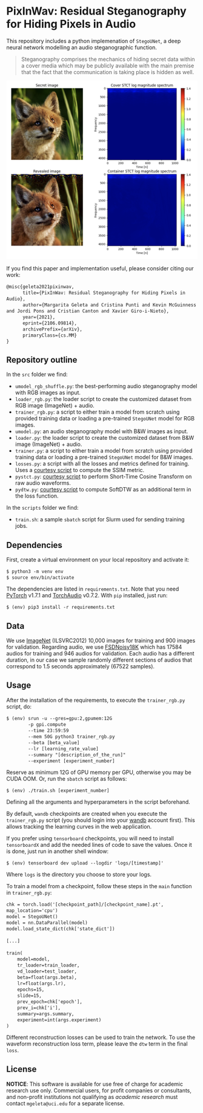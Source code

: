 # PixInWav: Residual Steganography for Hiding Pixels in Audio

This repository includes a python implemenation of `StegoUNet`, a deep neural network modelling an audio steganographic function. 

> Steganography comprises the mechanics of hiding secret data within a cover media which may be publicly available with the main premise that the fact that the communication is  taking  place  is  hidden  as  well. 

![alt text](front/img/example.png "Example")

If you find this paper and implementation useful, please consider citing our work:
```{tex}
@misc{geleta2021pixinwav,
      title={PixInWav: Residual Steganography for Hiding Pixels in Audio}, 
      author={Margarita Geleta and Cristina Punti and Kevin McGuinness and Jordi Pons and Cristian Canton and Xavier Giro-i-Nieto},
      year={2021},
      eprint={2106.09814},
      archivePrefix={arXiv},
      primaryClass={cs.MM}
}
```

## Repository outline

In the `src` folder we find:

- `umodel_rgb_shuffle.py`: the best-performing audio steganography model with RGB images as input.
- `loader_rgb.py`: the loader script to create the customized dataset from RGB image (ImageNet) + audio.
- `trainer_rgb.py`: a script to either train a model from scratch using provided training data or loading a pre-trained `StegoUNet` model for RGB images.
- `umodel.py`: an audio steganography model with B&W images as input.
- `loader.py`: the loader script to create the customized dataset from B&W image (ImageNet) + audio.
- `trainer.py`: a script to either train a model from scratch using provided training data or loading a pre-trained `StegoUNet` model for B&W images.
- `losses.py`: a script with all the losses and metrics defined for training. Uses a [courtesy script](https://github.com/Po-Hsun-Su/pytorch-ssim) to compute the SSIM metric.
- `pystct.py`: [courtesy script](https://github.com/jonashaag/pydct) to perform Short-Time Cosine Transform on raw audio waveforms.
- `pydtw.py`: [courtesy script](https://github.com/Sleepwalking/pytorch-softdtw) to compute SoftDTW as an additional term in the loss function.

In the `scripts` folder we find:

- `train.sh`: a sample `sbatch` script for Slurm used for sending training jobs.

## Dependencies

First, create a virtual environment on your local repository and activate it:
```
$ python3 -m venv env
$ source env/bin/activate
```
The dependencies are listed in `requirements.txt`. Note that you need [PyTorch](https://pytorch.org) v1.7.1 and [TorchAudio](torchaudio) v0.7.2. With `pip` installed, just run:
```
$ (env) pip3 install -r requirements.txt
```

## Data
We use [ImageNet](http://image-net.org) (ILSVRC2012) 10,000 images for training and 900 images for validation. Regarding audio, we use [FSDNoisy18K](http://www.eduardofonseca.net/FSDnoisy18k/) which has 17584 audios for training and 946 audios for validation. Each audio has a different duration, in our case we sample randomly different sections of audios that correspond to 1.5 seconds approximately (67522 samples). 

## Usage
After the installation of the requirements, to execute the `trainer_rgb.py` script, do:
```
$ (env) srun -u --gres=gpu:2,gpumem:12G 
        -p gpi.compute 
        --time 23:59:59 
        --mem 50G python3 trainer_rgb.py 
        --beta [beta_value] 
        --lr [learning_rate_value] 
        --summary "[description_of_the_run]" 
        --experiment [experiment_number]
```
Reserve as minimum 12G of GPU memory per GPU, otherwise you may be CUDA OOM. Or, run the `sbatch` script as follows:
```
$ (env) ./train.sh [experiment_number]
```
Defining all the arguments and hyperparameters in the script beforehand.

By default, `wandb` checkpoints are created when you execute the `trainer_rgb.py` script (you should login into your [wandb](https://wandb.ai) account first). This allows tracking the learning curves in the web application.

If you prefer using `tensorboard` checkpoints, you will need to install `tensorboardX` and add the needed lines of code to save the values. Once it is done, just run in another shell window:
```
$ (env) tensorboard dev upload --logdir 'logs/[timestamp]'
```
Where `logs` is the directory you choose to store your logs.

To train a model from a checkpoint, follow these steps in the `main` function in `trainer_rgb.py`:
```
chk = torch.load('[checkpoint_path]/[checkpoint_name].pt', map_location='cpu')
model = StegoUNet()
model = nn.DataParallel(model)
model.load_state_dict(chk['state_dict'])

[...]

train(
    model=model, 
    tr_loader=train_loader, 
    vd_loader=test_loader, 
    beta=float(args.beta), 
    lr=float(args.lr), 
    epochs=15, 
    slide=15,
    prev_epoch=chk['epoch'], 
    prev_i=chk['i'],
    summary=args.summary,
    experiment=int(args.experiment)
)
```

Different reconstruction losses can be used to train the network. To use the waveform reconstruction loss term, please leave the `dtw` term in the final `loss`.

## License

**NOTICE**: This software is available for use free of charge for academic research use only. Commercial users, for profit companies or consultants, and non-profit institutions not qualifying as *academic research* must contact `mgeleta@uci.edu` for a separate license. 
